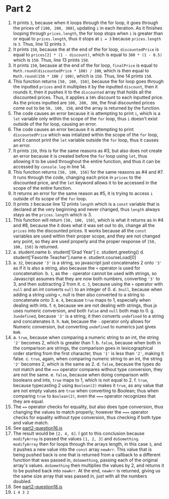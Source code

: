 # Part 2

1. It prints `3`, because when it loops through the for loop, it goes through the prices of `[100, 200, 300]`, updating `i` in each iteration. As it finishes looping through `prices.length`, the for loop stops when `i` is greater than or equal to `prices.length`, thus it stops at `i = 3` because `prices.length` is `3`. Thus, line 12 prints `3`.
2. It prints `150`, because the at the end of the for loop, `discountedPrice` is equal to `prices[2] * (1 - discount)`, which is equal to `300 * (1 - 0.5)` which is `150`. Thus, line 13 prints `150`.
3. It prints `150`, because at the end of the for loop, `finalPrice` is equal to `Math.round(discountedPrice * 100) / 100`, which is then equal to `Math.round(150 * 100 / 100)`, which is `150`. Thus, line 14 prints `150`.
4. This function returns `[50, 100, 150]`, because the for loop goes through the inputted `prices` and it multiplies it by the inputted `discount`, then it rounds it, then it pushes it to the `discounted` array that holds all the discounted prices. Thus, it applies a `50%` discount to each inputted price. As the prices inputted are `100, 200, 300`, the final discounted prices come out to be `50, 100, 150`, and the array is returned by the function.
5. The code causes an error because it is attempting to print `i`, which is a `let` variable only within the scope of the `for` loop, thus `i` doesn't exist outside of the for loop, causing an error.
6. The code causes an error because it is attempting to print `discountedPrice` which was intialized within the scope of the `for` loop, and it cannot print the `let` variable outside the `for` loop, thus it causes an error.
7. It prints `150`, this is for the same reasons as #3, but also does not create an error because it is created before the `for` loop using `let`, thus allowing it to be used throughout the entire function, and thus it can be accessed by `console.log` in line 14.
8. This function returns `[50, 100, 150]` for the same reasons as #4 and #7. It runs through the code, changing each price in `prices` to the discounted price, and the `let` keyword allows it to be accessed in the scope of the entire function.
9. It returns an error for the same reason as #5, it is trying to access `i` outside of its scope of the `for` loop.
10. It prints `3` because line 12 prints `length` which is a `const` variable that is declared at the very beginning and never changed, thus `length` always stays as the `prices.length` which is 3.
11. This function will return `[50, 100, 150]`, which is what it returns as in #4 and #8, because the it does what it was set out to do, change all the `prices` into the discounted prices. It works because all the `const` variables are used within their proper scope, and they are not changed any point, so they are used properly and the proper response of `[50, 100, 150]` is returned.
12. a. student.name
    b. student['Grad Year']
    c. student.greeting()
    d. student['Favorite Teacher'].name
    e. student.courseLoad[0]
13. a. `32`, because `'3'` is a string, so javascript just concatenates 2 onto `'3'` as if it is also a string, also because the `+` operator is used for concatenation.
    b. `1`, as the `-` operator cannot be used with strings, so Javascript assumes that they are now both numbers, converting `'3'` to 3, and then subtracting 2 from it.
    c. `3`, because using the `+` operator with `null` and an int converts `null` to an integer of 0.
    d. `3null`, because when adding a string using `+`, null is then also converted to a string to concatenate onto 3.
    e. `4`, because `true` maps to 1, especially when dealing with ints.
    f. `0`, because we are not dealing with strings, thus js uses numeric conversion, and both `false` and `null` both map to 0.
    g. `3undefined`, because `'3'` is a string, it then converts `undefined` to a string and concatenates it.
    h. `NaN`, because the `-` operator only allows for Numeric conversion, but converting `undefined` to numerics just gives `NaN`.
14. a. `true`, because when comparing a numeric string to an int, the string `'2'` becomes 2, which is greater than 1.
    b. `false`, because when both in the comparison are strings, the comparison goes in lexicographical order starting from the first character, thus `'1'` is less than `'2'`, making it false.
    c. `true`, again, when comparing numeric string to an int, the string `'2'` becomes 2, which is the same as 2.
    d. `false`, because the types do not match and the `===` operator compares without type conversion, they are not the same.
    e. `false`, because when doing comparison with booleans and ints, `true` maps to 1, which is not equal to 2.
    f. `true`, because typecasting 2 using `Boolean(2)` makes it `true`, as any value that are not empty values are `true` when converting to Boolean; thus when comparing `true` to `Boolean(2)`, even the `===` operator recognizes that they are equal.
15. The `==` operator checks for equality, but also does type conversion, thus changing the values to match properly; however the `===` operator checks for equality without type conversion, thus checking if both type and value match.
16. See [part2-question16.js](/expose/javascript/part2-question16.js)
17. The result would be `[2, 4, 6]`. I got to this conclusion because `modifyArray` is passed the values `[1, 2, 3]` and `doSomething`. `modifyArray` then for loops through the arrays length, in this case `3`, and it pushes a new value into the `const` array `newArr`. This value that is being pushed back is one that is returned from a callback to a different function that was passed in, `doSomething`, passing each of the original array's values. `doSomething` then multiplies the values by 2, and returns it to be pushed back into `newArr`. At the end, `newArr` is returned, giving us the same size array that was passed in, just with all the numbers doubled.
18. See [part2-question18.js](/expose/javascript/part2-question18.js)
19. `1 4 3 2`
